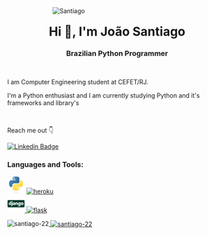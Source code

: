 <img src="https://raw.githubusercontent.com/MicaelliMedeiros/micaellimedeiros/master/image/computer-illustration.png" min-width="400px" max-width="400px" width="400px" align="right" alt="Santiago">
<h1 align="center">Hi 👋, I'm João Santiago</h1>
<h3 align="center">Brazilian Python Programmer</h3>
<br>

<p>I am Computer Engineering student at CEFET/RJ.</p>
<p>I'm a Python enthusiast and I am currently studying Python and it's frameworks and library's</p>

<br>

Reach me out  👇
 
[![Linkedin Badge](https://img.shields.io/badge/LinkedIn-0077B5?style=for-the-badge&logo=linkedin&logoColor=white&link=https://www.linkedin.com/in/joão-vitor-santiago/)](https://www.linkedin.com/in/joão-vitor-santiago/)

<h3 align="left">Languages and Tools:</h3>
<p align="left"><a href="https://www.python.org" target="_blank"> <img src="https://raw.githubusercontent.com/devicons/devicon/master/icons/python/python-original.svg" alt="python" width="40" height="40"/></a></a> <a href="https://heroku.com" target="_blank"> <img src="https://www.vectorlogo.zone/logos/heroku/heroku-icon.svg" alt="heroku" width="40" height="40"/> </a><br> <a href="https://www.djangoproject.com/" target="_blank"> <img src="https://raw.githubusercontent.com/devicons/devicon/master/icons/django/django-original.svg" alt="django" width="40" height="40"/></a><a href="https://flask.palletsprojects.com/" target="_blank"> <img src="https://www.vectorlogo.zone/logos/pocoo_flask/pocoo_flask-icon.svg" alt="flask" width="40" height="40"/> </p>

<p><img align="left" src="https://github-readme-stats.vercel.app/api/top-langs?username=santiago-22&show_icons=true&locale=en&layout=compact" alt="santiago-22" /></p>

<p>&nbsp;<img align="center" src="https://github-readme-stats.vercel.app/api?username=santiago-22&show_icons=true&locale=en" alt="santiago-22" /></p>
 
 
 
